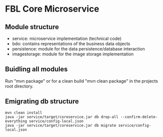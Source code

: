 # FBL Core Microservice

## Module structure
- service: microservice implementation (technical code)
- bdo: contains representations of the business data objects
- persistence: module for the data persistence/database interaction
- imagestorage: module for the image storage implementation

## Buidling all modules
Run "mvn package" or for a clean build "mvn clean package" in the projects root directory.

## Emigrating db structure
```
mvn clean install
java -jar service/target/coreservice.jar db drop-all --confirm-delete-everything service/config-local.json
java -jar service/target/coreservice.jar db migrate service/config-local.json
```
